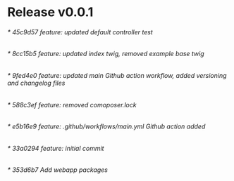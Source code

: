 
# Release v0.0.1

###### * 45c9d57 feature: updated default controller test
###### * 8cc15b5 feature: updated index twig, removed example base twig
###### * 9fed4e0 feature: updated main Github action workflow, added versioning and changelog files
###### * 588c3ef feature: removed comoposer.lock
###### * e5b16e9 feature: .github/workflows/main.yml Github action added
###### * 33a0294 feature: initial commit
###### * 353d6b7 Add webapp packages